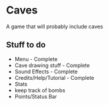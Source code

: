 # Caves
A game that will probably include caves

## Stuff to do
- Menu - Complete
- Cave drawing stuff - Complete
- Sound Effects - Complete
- Credits/Help/Tutorial - Complete
- Stats
- keep track of bombs
- Points/Status Bar
